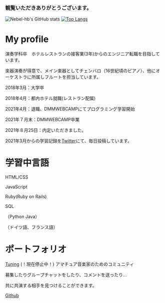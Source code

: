 ### 観覧いただきありがとうございます。

![Nebel-hb's GitHub stats](https://github-readme-stats.vercel.app/api?username=Nebel-hb&show_icons=true&theme=vue-dark)
[![Top Langs](https://github-readme-stats.vercel.app/api/top-langs/?username=Nebel-hb&theme=vue-dark&layout=compact)](https://github.com/anuraghazra/github-readme-stats)
# My profile

演奏学科卒　ホテルレストランの接客業(3年)からのエンジニア転職を目指しています。

楽器演奏が得意で、メイン楽器としてチェンバロ（16世紀頃のピアノ）、他にオーケストラに所属しフルートを担当しています。


2018年3月：大学卒

2018年4月：都内ホテル就職(レストラン配属)

2021年4月：退職、DMMWEBCAMPにてプログラミング学習開始

2021年７月末：DMMWEBCAMP卒業

2021年８月25日：内定いただきました。

2021年3月からの学習記録を[Twitter](https://twitter.com/nebel_hb)にて、毎日投稿しています。


# 学習中言語

HTML/CSS

JavaScript

Ruby(Ruby on Rails)

SQL

（Python
Java）

（ドイツ語、フランス語）

# ポートフォリオ
[Tuning](http://tuning-music.jp/)
(！現在停止中！)
アマチュア音楽家のためのコミュニティ

募集したりグループチャットをしたり、コメントを送ったり...

共に共演する相手を見つけることができます。

[Github](https://github.com/Nebel-hb/Tuning)
